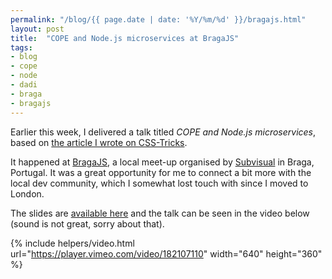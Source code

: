 ```yaml
---
permalink: "/blog/{{ page.date | date: '%Y/%m/%d' }}/bragajs.html"
layout: post
title:  "COPE and Node.js microservices at BragaJS"
tags:
- blog
- cope
- node
- dadi
- braga
- bragajs
---
```

Earlier this week, I delivered a talk titled *COPE and Node.js microservices*, based on [the article I wrote on CSS-Tricks](https://css-tricks.com/learning-cope-microservices/).

It happened at [BragaJS](http://www.meetup.com/bragajs/), a local meet-up organised by [Subvisual](https://subvisual.co/) in Braga, Portugal. It was a great opportunity for me to connect a bit more with the local dev community, which I somewhat lost touch with since I moved to London.<!--more-->

The slides are [available here](https://speakerdeck.com/eduardoboucas/cope-with-node-dot-js-microservices) and the talk can be seen in the video below (sound is not great, sorry about that).<!--tomb-->

{% include helpers/video.html url="https://player.vimeo.com/video/182107110" width="640" height="360" %}